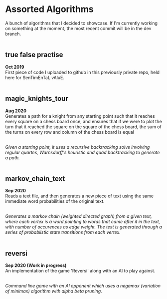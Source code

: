 # Assorted Algorithms
A bunch of algorithms that I decided to showcase. If I'm currently working on something at the moment, the most recent commit will be in the dev branch. 
<br><br>



<h2>true false practise</h2><b>Oct 2019</b></br>
First piece of code I uploaded to github in this previously private repo, held here for SenTimEnTaL vAluE.
<br><br>



<h2>magic_knights_tour</h2><b>Aug 2020</b></br>
Generates a path for a knight from any starting point such that it reaches every square on a chess board once, and ensures that if we were to plot the turn that it reached the square on the square of the chess board, the sum of the turns on every row and column of the chess board is equal
<br><br>

*Given a starting point, it uses a recursive backtracking solve involving regular quartes, Warnsdorff's heuristic and quad backtracking to generate a path.*
<br><br>



<h2>markov_chain_text</h2><b>Sep 2020</b><br>
Reads a text file, and then generates a new piece of text using the same immediate word probabilities of the original text.
<br><br>

*Generates a markov chain (weighted directed graph) from a given text, where each vertex is a word pointing to words that came after it in the text, with number of occurences as edge weight. The text is generated through a series of probablistic state transitions from each vertex.*
<br><br>



<h2>reversi</h2><b>Sep 2020 (Work in progress)</b><br>
An implementation of the game 'Reversi' along with an AI to play against.
<br><br>

*Command line game with an AI opponent which uses a negamax (variation of minimax) algorithm with alpha beta pruning.*
